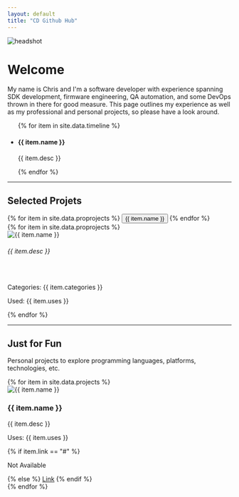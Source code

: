 ```yaml
---
layout: default
title: "CD Github Hub"
---
```


<div class="container-lg">
  <div class="mt-5 row">
    <div class="d-flex align-items-center">
      <div class="flex-shrink-0">
        <img class="img-small shadow p-1 mb-1 bg-body-tertiary rounded-circle" data-aos="fade-in" data-aos-duration="1000" src="{{site.baseurl}}/assets/images/headshot.jpg" alt="headshot">
      </div>
      <div class="flex-grow-1 ms-3">
        <h1 class="fw-lighter">Welcome</h1>
        <p class="fs-6 fw-lighter">
          My name is Chris and I'm a software developer with experience spanning SDK development, firmware engineering, QA automation, and some DevOps thrown in there for good measure. This page outlines my experience as well as my professional and personal projects, so please have a look around.
        </p>
      </div>
    </div>
  </div>
  <!-- Section: Timeline -->
  <div class="mt-3 row justify-content-md-center">
    <div class="col-10">
      <section class="pt-4 pb-3">
        <ul class="timeline-with-icons">
          {% for item in site.data.timeline %}
          <li class="timeline-item mb-2" data-aos="flip-up" data-aos-delay="{{ forloop.index | times: 100 }}">
            <span class="timeline-icon">
              <i class="bi {{ item.icon }}"></i>
            </span>
            <h4 class="fw-lighter">{{ item.name }}</h4>
            <p class="fw-lighter">{{ item.desc }}</p>
          </li>
          {% endfor %}
        </ul>
      </section>
    </div>
  </div>
  <!-- Section: Nav Tabs -->
  <hr class="mt-5"/>
  <h2 class="fw-lighter mt-5 mb-3">Selected Projets</h2>
  <div class="mt-1 row justify-content-md-center shadow p-1 mb-1 bg-body-tertiary rounded">
    <div class="col-11">
      <nav>
        <div class="nav nav-underline nav-fill" id="nav-tab" role="tablist">
          {% for item in site.data.proprojects %}
          <button class="nav-link text-muted fs-3 fw-lighter {% if forloop.first %} active {% endif %}" 
          id="nav-{{ forloop.index0 }}-tab" 
          data-bs-toggle="tab" 
          data-bs-target="#nav-{{ forloop.index0 }}" 
          type="button" 
          role="tab" 
          aria-controls="nav-{{ forloop.index0 }}" 
          aria-selected="true">{{ item.name }}
          </button>
          {% endfor %}
        </div>
      </nav>
      <div class="tab-content" id="nav-tabContent">
        {% for item in site.data.proprojects %}
        <div class="tab-pane fade show mt-4 mb-3 {% if forloop.first %} active {% endif %}" 
             id="nav-{{ forloop.index0 }}" 
             role="tabpanel" 
             aria-labelledby="nav-{{ forloop.index0 }}-tab" 
             tabindex="0">
          <div class="d-flex align-items-center">
            <div class="flex-shrink-0 ">
              <img class="rounded-6 img-small" src="{{site.baseurl}}/{{ item.img }}" alt="{{ item.name }}">
            </div>
            <div class="flex-grow-1 mx-5">
              <h6 class="fw-lighter lh-base">{{ item.desc }}</h6>
              <br>
              <p class="project-uses">Categories: {{ item.categories }}</p>
              <p class="project-uses">Used: {{ item.uses }}</p>
            </div>
          </div>
        </div>
        {% endfor %}
      </div>
    </div>
  </div>
  <!-- Section: Personal Projects -->
  <hr class="mt-5"/>
  <div class="mt-5 row">
    <h2 class="fw-lighter">Just for Fun</h2>
    <p class="fw-lighter">Personal projects to explore programming languages, platforms, technologies, etc. </p>
  </div>
  {% for item in site.data.projects %}
  <div class="mt-3 row shadow p-1 mb-1 bg-body-tertiary rounded" data-aos="fade-in">
    <div class="d-flex align-items-center">
      <div class="flex-shrink-0">
        <img class="rounded-6 img-small p-3 " src="{{ item.img }}" alt="{{ item.name }}">
      </div>
      <div class="flex-grow-1 ms-3">
        <h3>{{ item.name }}</h3>
        <p class="fw-lighter">{{ item.desc }}</p>
        <p class="project-uses">Uses: {{ item.uses }}</p>
        {% if item.link == "#" %}
        <p class="project-link">Not Available</p>
        {% else %}
        <a class="link-primary project-link" href="{{ item.link }}">Link</a>
        {% endif %}
      </div>
    </div>
  </div>
  {% endfor %}
</div>
